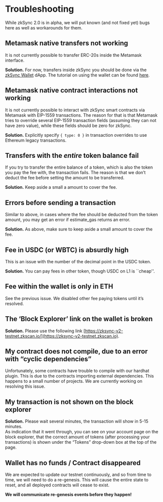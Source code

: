 # Troubleshooting

While zkSync 2.0 is in alpha, we will put known (and not fixed yet) bugs here as well as workarounds for them.

## Metamask native transfers not working

It is not currently possible to transfer ERC-20s inside the Metamask interface.

**Solution.** For now, transfers inside zkSync you should be done via the [zkSync Wallet](https://zqgai-staging-wallet-v2.zksync.dev) dApp. The tutorial on using the wallet can be found [here](./tutorials/bridging-funds.md).

## Metamask native contract interactions not working

It is not currently possible to interact with zkSync smart contracts via Metamask with EIP-1559 transactions. The reason for that is that Metamask tries to override several EIP-1559 transaction fields (assuming they can not have zero value), while these fields should be zero for zkSync.

**Solution.** Explicitly specify `{ type: 0 }` in transaction overrides to use Ethereum legacy transactions.

## Transfers with the _entire_ token balance fail

If you try to transfer the entire balance of a token, which is also the token you pay the fee with, the transaction fails. The reason is that we don’t deduct the fee before setting the amount to be transferred.

**Solution.** Keep aside a small a amount to cover the fee.

## Errors before sending a transaction

Similar to above, in cases where the fee should be deducted from the token amount, you may get an error if estimate_gas returns an error.

**Solution.** As above, make sure to keep aside a small amount to cover the fee.

## Fee in USDC (or WBTC) is absurdly high

This is an issue with the number of the decimal point in the USDC token.

**Solution.** You can pay fees in other token, though USDC on L1 is ``cheap''.

## Fee within the wallet is only in ETH

See the previous issue. We disabled other fee paying tokens until it’s resolved.

## The ‘Block Explorer’ link on the wallet is broken

**Solution.** Please use the following link [https://zksync-v2-testnet.zkscan.io/](https://zksync-v2-testnet.zkscan.io).

## My contract does not compile, due to an error with “cyclic dependencies”

Unfortunately, some contracts have trouble to compile with our hardhat plugin. This is due to the contracts importing external dependencies. This happens to a small number of projects. We are currently working on resolving this issue.

## My transaction is not shown on the block explorer

**Solution.** Please wait several minutes, the transaction will show in 5-15 minutes.
<br> As indication that it went through, you can see on your account page on the block explorer, that the correct amount of tokens (after processing your transactions) is shown 
under the “Tokens” drop-down box at the top of the page.


## Wallet has no funds / Contract disappeared

We are expected to update our testnet continuously, and so from time to time, we will need to do a re-genesis. This will cause the entire state to reset, and all deployed contracts will cease to exist.

**We will communicate re-genesis events before they happen!**
